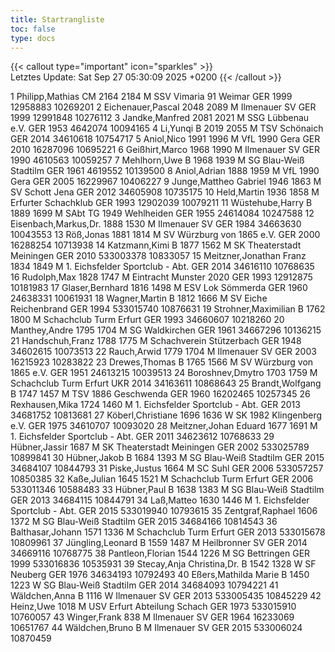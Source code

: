 ```yaml
---
title: Startrangliste
toc: false
type: docs
---
```


{{< callout type="important" icon="sparkles" >}}    
Letztes Update:  Sat Sep 27 05:30:09 2025 +0200
{{< /callout >}}

<startrangliste>
1	Philipp,Mathias	CM	2164	2184	M	SSV Vimaria 91 Weimar	GER	1999	12958883	10269201
2	Eichenauer,Pascal		2048	2089	M	Ilmenauer SV	GER	1999	12991848	10276112
3	Jandke,Manfred		2081	2021	M	SSG Lübbenau e.V.	GER	1953	4642074	10094165
4	Li,Yunqi	B	2019	2055	M	TSV Schönaich	GER	2014	34610618	10754717
5	Aniol,Nico		1991	1996	M	VfL 1990 Gera	GER	2010	16287096	10695221
6	Geißhirt,Marco		1968	1990	M	Ilmenauer SV	GER	1990	4610563	10059257
7	Mehlhorn,Uwe	B	1968	1939	M	SG Blau-Weiß Stadtilm	GER	1961	4619552	10139500
8	Aniol,Adrian		1888	1959	M	VfL 1990 Gera	GER	2005	16229967	10406227
9	Junge,Mattheo Gabriel		1946	1863	M	SV Schott Jena	GER	2012	34605908	10735175
10	Held,Martin		1936	1858	M	Erfurter Schachklub	GER	1993	12902039	10079211
11	Wüstehube,Harry	B	1889	1699	M	SAbt TG 1949 Wehlheiden	GER	1955	24614084	10247588
12	Eisenbach,Markus,Dr.		1888	1530	M	Ilmenauer SV	GER	1984	34663630	10043553
13	Röß,Jonas		1881	1814	M	SV Würzburg von 1865 e.V.	GER	2000	16288254	10713938
14	Katzmann,Kimi	B	1877	1562	M	SK Theaterstadt Meiningen	GER	2010	533003378	10833057
15	Meitzner,Jonathan Franz		1834	1849	M	1. Eichsfelder Sportclub - Abt.	GER	2014	34616110	10768635
16	Rudolph,Max		1828	1747	M	Eintracht Munster 2020	GER	1993	12912875	10181983
17	Glaser,Bernhard		1816	1498	M	ESV Lok Sömmerda	GER	1960	24638331	10061931
18	Wagner,Martin	B	1812	1666	M	SV Eiche Reichenbrand	GER	1994	533015740	10876631
19	Strohner,Maximilian	B	1762	1800	M	Schachclub Turm Erfurt	GER	1993	34660607	10218260
20	Manthey,Andre		1795	1704	M	SG Waldkirchen	GER	1961	34667296	10136215
21	Handschuh,Franz		1788	1775	M	Schachverein Stützerbach	GER	1948	34602615	10073513
22	Rauch,Arwid		1779	1704	M	Ilmenauer SV	GER	2003	16215923	10283822
23	Drewes,Thomas	B	1765	1566	M	SV Würzburg von 1865 e.V.	GER	1951	24613215	10039513
24	Boroshnev,Dmytro		1703	1759	M	Schachclub Turm Erfurt	UKR	2014	34163611	10868643
25	Brandt,Wolfgang	B	1747	1457	M	TSV 1886 Geschwenda	GER	1960	16202465	10257345
26	Rexhausen,Mika		1724	1460	M	1. Eichsfelder Sportclub - Abt.	GER	2013	34681752	10813681
27	Köberl,Christiane		1696	1636	W	SK 1982 Klingenberg e.V.	GER	1975	34610707	10093020
28	Meitzner,Johan Eduard		1677	1691	M	1. Eichsfelder Sportclub - Abt.	GER	2011	34623612	10768633
29	Hübner,Jassir		1687		M	SK Theaterstadt Meiningen	GER	2002	533025789	10899841
30	Hübner,Jakob	B	1684	1393	M	SG Blau-Weiß Stadtilm	GER	2015	34684107	10844793
31	Piske,Justus			1664	M	SC Suhl	GER	2006	533057257	10850385
32	Kaße,Julian		1645	1521	M	Schachclub Turm Erfurt	GER	2006	533011346	10588483
33	Hübner,Paul	B	1638	1383	M	SG Blau-Weiß Stadtilm	GER	2013	34684115	10844791
34	Laß,Matteo		1630	1446	M	1. Eichsfelder Sportclub - Abt.	GER	2015	533019940	10793615
35	Zentgraf,Raphael		1606	1372	M	SG Blau-Weiß Stadtilm	GER	2015	34684166	10814543
36	Balthasar,Johann		1571	1336	M	Schachclub Turm Erfurt	GER	2013	533015678	10809961
37	Jüngling,Leonard	B	1559	1487	M	Heilbronner SV	GER	2014	34669116	10768775
38	Pantleon,Florian		1544	1226	M	SG Bettringen	GER	1999	533016836	10535931
39	Stecay,Anja Christina,Dr.	B	1542	1328	W	SF Neuberg	GER	1976	34634193	10792493
40	Eßers,Mathilda Marie	B	1450	1223	W	SG Blau-Weiß Stadtilm	GER	2014	34684093	10794221
41	Wäldchen,Anna	B		1116	W	Ilmenauer SV	GER	2013	533005435	10845229
42	Heinz,Uwe			1018	M	USV Erfurt Abteilung Schach	GER	1973	533015910	10760057
43	Winger,Frank			838	M	Ilmenauer SV	GER	1964	16233069	10651767
44	Wäldchen,Bruno	B			M	Ilmenauer SV	GER	2015	533006024	10870459
</startrangliste>
